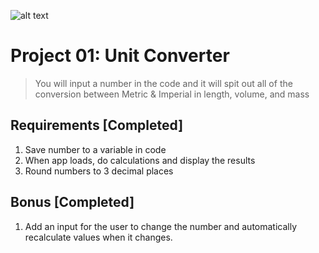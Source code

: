 ![alt text](https://uploads-ssl.webflow.com/61b8de7d9f1ab010ded8c5ac/62898e90ede9503a300dccf4_Preview-Image-v2.png "Unit Converter")

# Project 01: Unit Converter

> You will input a number in the code and it will spit out all of the conversion between Metric & Imperial in length, volume, and mass

## Requirements [Completed]
1. Save number to a variable in code
2. When app loads, do calculations and display the results
3. Round numbers to 3 decimal places

## Bonus [Completed]
1. Add an input for the user to change the number and automatically recalculate values when it changes.
